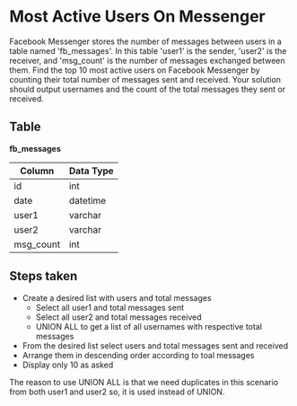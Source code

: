 # Most Active Users On Messenger

Facebook Messenger stores the number of messages between users in a table named 'fb_messages'. In this table 'user1' is the sender, 'user2' is the receiver, and 'msg_count' is the number of messages exchanged between them.
Find the top 10 most active users on Facebook Messenger by counting their total number of messages sent and received. Your solution should output usernames and the count of the total messages they sent or received.

## Table

**fb_messages**

Column    |   Data Type
----------|-------------
id        |      int    
date      |    datetime   
user1     |     varchar   
user2     |     varchar   
msg_count |       int     

## Steps taken

- Create a desired list with users and total messages
   - Select all user1 and total messages sent 
   - Select all user2 and total messages received
   - UNION ALL to get a list of all usernames with respective total messages
- From the desired list select users and total messages sent and received
- Arrange them in descending order according to toal messages
- Display only 10 as asked

The reason to use UNION ALL is that we need duplicates in this scenario from both user1 and user2 so, it is used instead of UNION.
